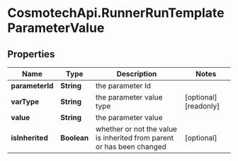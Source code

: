# CosmotechApi.RunnerRunTemplateParameterValue

## Properties

Name | Type | Description | Notes
------------ | ------------- | ------------- | -------------
**parameterId** | **String** | the parameter Id | 
**varType** | **String** | the parameter value type | [optional] [readonly] 
**value** | **String** | the parameter value | 
**isInherited** | **Boolean** | whether or not the value is inherited from parent or has been changed | [optional] 


